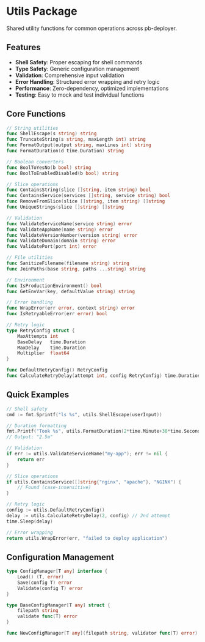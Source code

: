 # Utils Package

Shared utility functions for common operations across pb-deployer.

## Features

- **Shell Safety**: Proper escaping for shell commands
- **Type Safety**: Generic configuration management
- **Validation**: Comprehensive input validation
- **Error Handling**: Structured error wrapping and retry logic
- **Performance**: Zero-dependency, optimized implementations
- **Testing**: Easy to mock and test individual functions

## Core Functions

```go
// String utilities
func ShellEscape(s string) string
func TruncateString(s string, maxLength int) string
func FormatOutput(output string, maxLines int) string
func FormatDuration(d time.Duration) string

// Boolean converters
func BoolToYesNo(b bool) string
func BoolToEnabledDisabled(b bool) string

// Slice operations
func ContainsString(slice []string, item string) bool
func ContainsService(services []string, service string) bool
func RemoveFromSlice(slice []string, item string) []string
func UniqueStrings(slice []string) []string

// Validation
func ValidateServiceName(service string) error
func ValidateAppName(name string) error
func ValidateVersionNumber(version string) error
func ValidateDomain(domain string) error
func ValidatePort(port int) error

// File utilities
func SanitizeFilename(filename string) string
func JoinPaths(base string, paths ...string) string

// Environment
func IsProductionEnvironment() bool
func GetEnvVar(key, defaultValue string) string

// Error handling
func WrapError(err error, context string) error
func IsRetryableError(err error) bool

// Retry logic
type RetryConfig struct {
    MaxAttempts int
    BaseDelay   time.Duration
    MaxDelay    time.Duration
    Multiplier  float64
}

func DefaultRetryConfig() RetryConfig
func CalculateRetryDelay(attempt int, config RetryConfig) time.Duration
```

## Quick Examples

```go
// Shell safety
cmd := fmt.Sprintf("ls %s", utils.ShellEscape(userInput))

// Duration formatting
fmt.Printf("Took %s", utils.FormatDuration(2*time.Minute+30*time.Second))
// Output: "2.5m"

// Validation
if err := utils.ValidateServiceName("my-app"); err != nil {
    return err
}

// Slice operations
if utils.ContainsService([]string{"nginx", "apache"}, "NGINX") {
    // Found (case-insensitive)
}

// Retry logic
config := utils.DefaultRetryConfig()
delay := utils.CalculateRetryDelay(2, config) // 2nd attempt
time.Sleep(delay)

// Error wrapping
return utils.WrapError(err, "failed to deploy application")
```

## Configuration Management

```go
type ConfigManager[T any] interface {
    Load() (T, error)
    Save(config T) error
    Validate(config T) error
}

type BaseConfigManager[T any] struct {
    filepath string
    validate func(T) error
}

func NewConfigManager[T any](filepath string, validator func(T) error) *BaseConfigManager[T]
```
